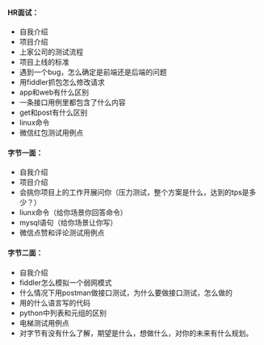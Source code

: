 #### HR面试：

- 自我介绍
- 项目介绍
- 上家公司的测试流程
- 项目上线的标准
- 遇到一个bug，怎么确定是前端还是后端的问题
- 用fiddler抓包怎么修改请求
- app和web有什么区别
- 一条接口用例里都包含了什么内容
- get和post有什么区别
- linux命令
- 微信红包测试用例点



#### 字节一面：

- 自我介绍
- 项目介绍
- 会挑你项目上的工作开展问你（压力测试，整个方案是什么，达到的tps是多少？）
- liunx命令（给你场景你回答命令）
- mysql语句（给你场景让你写）
- 微信点赞和评论测试用例点



#### 字节二面：

- 自我介绍
- fiddler怎么模拟一个弱网模式
- 什么情况下用postman做接口测试，为什么要做接口测试，怎么做的
- 用的什么语言写的代码
- python中列表和元组的区别
- 电梯测试用例点
- 对字节有没有什么了解，期望是什么，想做什么，对你的未来有什么规划。
